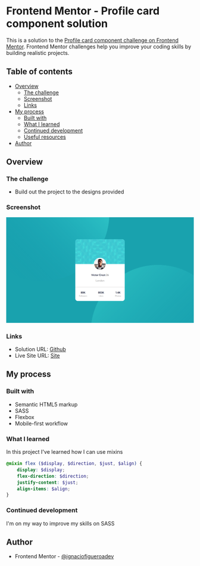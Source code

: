 # Frontend Mentor - Profile card component solution

This is a solution to the [Profile card component challenge on Frontend Mentor](https://www.frontendmentor.io/challenges/profile-card-component-cfArpWshJ). Frontend Mentor challenges help you improve your coding skills by building realistic projects. 

## Table of contents

- [Overview](#overview)
  - [The challenge](#the-challenge)
  - [Screenshot](#screenshot)
  - [Links](#links)
- [My process](#my-process)
  - [Built with](#built-with)
  - [What I learned](#what-i-learned)
  - [Continued development](#continued-development)
  - [Useful resources](#useful-resources)
- [Author](#author)

## Overview

### The challenge

- Build out the project to the designs provided

### Screenshot

![Desktop](/images/Screenshot_20230110_110911.png)


### Links

- Solution URL: [Github](https://github.com/ignaciofigueroadev/Profile-card-component)
- Live Site URL: [Site](https://your-live-site-url.com)

## My process

### Built with

- Semantic HTML5 markup
- SASS
- Flexbox
- Mobile-first workflow

### What I learned

In this project I've learned how I can use mixins

```scss
@mixin flex ($display, $direction, $just, $align) {
    display: $display;
    flex-direction: $direction;
    justify-content: $just;
    align-items: $align;
}
```

### Continued development

I'm on my way to improve my skills on SASS


## Author

- Frontend Mentor - [@ignaciofigueroadev](https://www.frontendmentor.io/profile/ignaciofigueroadev)



